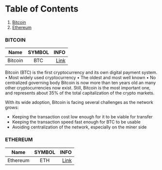 # Table of Contents
1. [Bitcoin](#BITCOIN)
2. [Ethereum](###ETHEREUM)

### BITCOIN

| Name       | SYMBOL           | INFO  |
| ------------- |:-------------:| -----:|
| Bitcoin     | BTC | [Link](http://bitcoin.org) |

Bitcoin (BTC) is the first cryptocurrency and its own digital payment system.
• Most widely used cryptocurrency
• The oldest and most well known
• No centralized governing body
Bitcoin is now more than ten years old an many other cryptocurrencies now exist. 
Still, Bitcoin is the most important one, and represents about 35% of the total capitalization of the crypto markets.

With its wide adoption, Bitcoin is facing several challenges as the network grows:
- Keeping the transaction cost low enough for it to be viable for transfer
- Keeping the transaction speed fast enough for BTC to be usable
- Avoiding centralization of the network, especially on the miner side

### ETHEREUM

| Name       | SYMBOL           | INFO  |
| ------------- |:-------------:| -----:|
| Ethereum     | ETH | [Link](https://www.ethereum.org/) |
